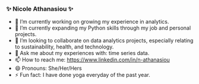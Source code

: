 ### ✨ Nicole Athanasiou ✨ 

- 🔭 I’m currently working on growing my experience in analytics.
- 🌱 I’m currently expanding my Python skills through my job and personal projects.
- 👯 I’m looking to collaborate on data analytics projects, especially relating to sustainability, health, and technology.
- 💬 Ask me about my experiences with: time series data.
- 📫 How to reach me: https://www.linkedin.com/in/n-athanasiou
- 😄 Pronouns: She/Her/Hers
- ⚡ Fun fact: I have done yoga everyday of the past year.
